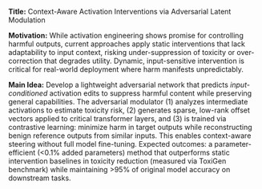 **Title:** Context-Aware Activation Interventions via Adversarial Latent Modulation  

**Motivation:** While activation engineering shows promise for controlling harmful outputs, current approaches apply static interventions that lack adaptability to input context, risking under-suppression of toxicity or over-correction that degrades utility. Dynamic, input-sensitive intervention is critical for real-world deployment where harm manifests unpredictably.  

**Main Idea:** Develop a lightweight adversarial network that predicts *input-conditioned* activation edits to suppress harmful content while preserving general capabilities. The adversarial modulator (1) analyzes intermediate activations to estimate toxicity risk, (2) generates sparse, low-rank offset vectors applied to critical transformer layers, and (3) is trained via contrastive learning: minimize harm in target outputs while reconstructing benign reference outputs from similar inputs. This enables context-aware steering without full model fine-tuning. Expected outcomes: a parameter-efficient (<0.1% added parameters) method that outperforms static intervention baselines in toxicity reduction (measured via ToxiGen benchmark) while maintaining >95% of original model accuracy on downstream tasks.